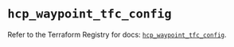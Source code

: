 # `hcp_waypoint_tfc_config`

Refer to the Terraform Registry for docs: [`hcp_waypoint_tfc_config`](https://registry.terraform.io/providers/hashicorp/hcp/0.91.1/docs/resources/waypoint_tfc_config).
